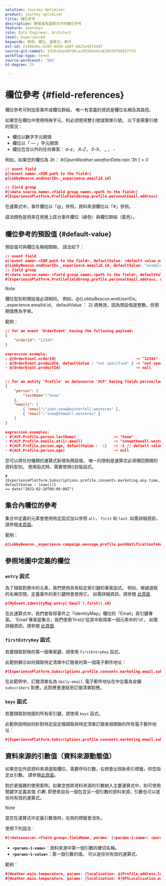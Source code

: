 ```yaml
---
solution: Journey Optimizer
product: journey optimizer
title: 欄位參考
description: 瞭解進階運算式中的欄位參考
feature: Journeys
role: Data Engineer, Architect
level: Experienced
keywords: 歷程，欄位，運算式，事件
exl-id: 2348646a-b205-4b50-a08f-6625e92f44d7
source-git-commit: 1d30c6ae49fd0cac0559eb42a629b59708157f7d
workflow-type: tm+mt
source-wordcount: '562'
ht-degree: 2%

---
```


# 欄位參考 {#field-references}

欄位參考可附加至事件或欄位群組。 唯一有意義的資訊是欄位名稱及其路徑。

如果您在欄位中使用特殊字元，則必須使用雙引號或簡單引號。 以下是需要引號的情況：

* 欄位以數字字元開頭
* 欄位以「 — 」字元開頭
* 欄位包含以外的任何專案： _a_-_z_， _A_-_Z_， _0_-_9_， _ ， _-_

例如，如果您的欄位為 _3h_： _#{OpenWeather.weatherData.rain.&#39;3h&#39;} > 0_

```json
// event field
@{<event name>.<XDM path to the field>}
@{LobbyBeacon.endUserIDs._experience.emailid.id}

// field group
#{<data source name>.<field group name>.<path to the field>}
#{ExperiencePlatform.ProfileFieldGroup.profile.personalEmail.address}
```

在運算式中，事件欄位以「@」參照，資料來源欄位以「#」參照。

語法顏色是用來在視覺上區分事件欄位（綠色）與欄位群組（藍色）。

## 欄位參考的預設值 {#default-value}

預設值可與欄位名稱相關聯。 語法如下：

```json
// event field
@{<event name>.<XDM path to the field>, defaultValue: <default value expression>}
@{LobbyBeacon.endUserIDs._experience.emailid.id, defaultValue: "example@adobe.com"}
// field group
#{<data source name>.<field group name>.<path to the field>, defaultValue: <default value expression>}
#{ExperiencePlatform.ProfileFieldGroup.profile.personalEmail.address, defaultValue: "example@adobe.com"}
```

>[!NOTE]
>
>欄位型別和預設值必須相同。 例如，@{LobbyBeacon.endUserIDs。_experience.emailid.id， defaultValue ： 2} 將無效，因為預設值是整數，但預期值應為字串。

範例：

```json
// for an event 'OrderEvent' having the following payload:
{
    "orderId": "12345"
}
 
expression example:
- @{OrderEvent.orderId}                                    -> "12345"
- @{OrderEvent.producdId, defaultValue : "not specified" } -> "not specified" // default value, productId is not a field present in the payload
- @{OrderEvent.productId}                                  -> null
 
 
// for an entity 'Profile' on datasource 'ACP' having fields person/lastName, with fetched data such as:
{
    "person": {
        "lastName":"Snow"
    },
    "emails": [
        { "email":"john.snow@winterfell.westeros" },
        { "email":"snow@thewall.westeros" }
    ]
}
 
expression examples:
- #{ACP.Profile.person.lastName}                 -> "Snow"
- #{ACP.Profile.emails.at(1).email}              -> "snow@thewall.westeros"
- #{ACP.Profile.person.age, defaultValue : -1}   -> -1 // default value, age is not a field present in the payload
- #{ACP.Profile.person.age}                      -> null
```

您可以將任何種類的運算式新增為預設值。 唯一的限制是運算式必須傳回預期的資料型別。 使用函式時，需要使用()封裝函式。

```
#{ExperiencePlatform.Subscriptions.profile.consents.marketing.any.time, defaultValue : (now())} 
== date("2022-02-10T00:00:00Z")
```

## 集合內欄位的參考

集合中定義的元素會使用特定函式加以參照 `all`， `first` 和 `last`. 如需詳細資訊，請參閱[本頁面](../expression/collection-management-functions.md)。

範例：

```json
@{LobbyBeacon._experience.campaign.message.profile.pushNotificationTokens.all()
```

## 參照地圖中定義的欄位

### `entry` 函式

為了擷取對應中的元素，我們使用具有給定索引鍵的專案函式。 例如，根據選取的名稱空間，定義事件的索引鍵時會使用它。 如需詳細資訊，請參閱 [此頁面](../../event/about-creating.md#select-the-namespace).

```json
@{MyEvent.identityMap.entry('Email').first().id}
```

在此運算式中，我們會取得事件之「IdentityMap」欄位的「Email」索引鍵專案。 &#39;Email&#39;專案是集合，我們使用&#39;first()&#39;從其中取得第一個元素中的&#39;id&#39;。 如需詳細資訊，請參閱 [此頁面](../expression/collection-management-functions.md).

### `firstEntryKey` 函式

若要擷取對映的第一個專案鍵，請使用 `firstEntryKey` 函式。

此範例顯示如何擷取特定清單中訂閱者的第一個電子郵件地址：

```json
#{ExperiencePlatform.Subscriptions.profile.consents.marketing.email.subscriptions.entry('daily-email').subscribers.firstEntryKey()}
```

在此範例中，訂閱清單名為 `daily-email`. 電子郵件地址在中定義為金鑰 `subscribers` 對應，此對應會連結至訂閱清單對應。

### `keys` 函式

若要擷取到地圖的所有索引鍵，請使用 `keys` 函式。

此範例說明如何針對特定設定檔擷取與特定清單訂閱者相關聯的所有電子郵件地址：

```json
#{ExperiencePlatform.Subscriptions.profile.consents.marketing.email.subscriptions.entry('daily-mail').subscribers.keys()
```

## 資料來源的引數值（資料來源動態值）

如果您從外部資料來源選取欄位，需要呼叫引數，右側會出現新索引標籤，供您指定此引數。 請參閱[此頁面](../expression/expressionadvanced.md)。

對於更複雜的使用案例，如果您想將資料來源的引數納入主要運算式中，則可使用關鍵字定義其值 _引數_. 即使來自另一個包含另一個引數的資料來源，引數也可以是任何有效的運算式。

>[!NOTE]
>
>當您在運算式中定義引數值時，右側的標籤會消失。

使用下列語法：

```json
#{<datasource>.<field group>.fieldName, params: {<params-1-name>: <params-1-value>, <params-2-name>: <params-2-value>}}
```

* **`<params-1-name>`**：資料來源中第一個引數的確切名稱。
* **`<params-1-value>`**：第一個引數的值。 可以是任何有效的運算式。

範例：

```json
#{Weather.main.temperature, params: {localisation: @{Profile.address.localisation}}}
#{Weather.main.temperature, params: {localisation: #{GPSLocalisation.main.coordinates, params: {city: @{Profile.address.city}}}}}
```
